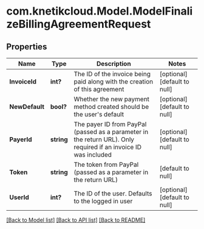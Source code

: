 # com.knetikcloud.Model.ModelFinalizeBillingAgreementRequest
## Properties

Name | Type | Description | Notes
------------ | ------------- | ------------- | -------------
**InvoiceId** | **int?** | The ID of the invoice being paid along with the creation of this agreement | [optional] [default to null]
**NewDefault** | **bool?** | Whether the new payment method created should be the user&#39;s default | [optional] [default to null]
**PayerId** | **string** | The payer ID from PayPal (passed as a parameter in the return URL). Only required if an invoice ID was included | [optional] [default to null]
**Token** | **string** | The token from PayPal (passed as a parameter in the return URL) | [default to null]
**UserId** | **int?** | The ID of the user. Defaults to the logged in user | [optional] [default to null]

[[Back to Model list]](../README.md#documentation-for-models) [[Back to API list]](../README.md#documentation-for-api-endpoints) [[Back to README]](../README.md)

